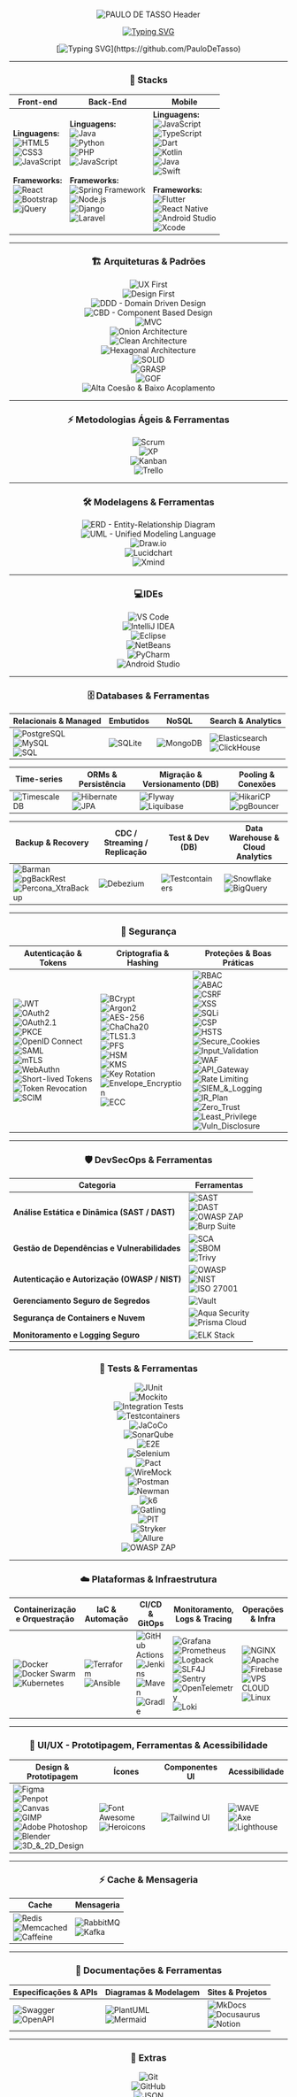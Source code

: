 <div align="center">
  
<img src="data:image/svg+xml;utf8,<svg xmlns='http://www.w3.org/2000/svg' width='1' height='160'></svg>" alt="" />

  <img
    width="100%"
    src="https://capsule-render.vercel.app/api?type=waving&color=0:0A192F,100:00B4D8&height=180&section=header&text=PAULO+DE+TASSO&fontSize=30&fontColor=ffffff&animation=twinkling&fontAlignY=35"
    alt="PAULO DE TASSO Header"
  />

[![Typing SVG](https://readme-typing-svg.demolab.com/?color=ffffff&size=35&center=true&vCenter=true&width=1000&lines=Ol%C3%A1%2C+Eu+Sou+Paulo+de+Tasso;Engenheiro+de+Software+em+forma%C3%A7%C3%A3o+-+6/8;+DevSecOps+FullStack;Seja+Bem-vindo%21%F0%9F%8E%89)](https://github.com/PauloDeTasso)


[![Typing SVG](https://readme-typing-svg.demolab.com?font=Fira+Code&size=20&pause=1000&color=FFFFFF&center=true&vCenter=true&width=1000&lines=...ALWAYS+LEARNING+📚...;...BUILDING+EVERY+DAY+🚀...;...SHARING+KNOWLEDGE+🤝...)](https://github.com/PauloDeTasso)

---

### 🚀 **Stacks**

| Front-end | Back-End | Mobile |
| - | - | - |
| **Linguagens:** <br> ![HTML5](https://img.shields.io/badge/HTML5-E34F26?style=for-the-badge&logo=html5&logoColor=white) <br> ![CSS3](https://img.shields.io/badge/CSS3-1572B6?style=for-the-badge&logo=css3&logoColor=white) <br> ![JavaScript](https://img.shields.io/badge/JavaScript-F7DF1E?style=for-the-badge&logo=javascript&logoColor=black) <br><br> **Frameworks:** <br> ![React](https://img.shields.io/badge/React-20232A?style=for-the-badge&logo=react&logoColor=61DAFB) <br> ![Bootstrap](https://img.shields.io/badge/Bootstrap-7952B3?style=for-the-badge&logo=bootstrap&logoColor=white) <br> ![jQuery](https://img.shields.io/badge/jQuery-0769AD?style=for-the-badge&logo=jquery&logoColor=white) | **Linguagens:** <br> ![Java](https://img.shields.io/badge/Java-ED8B00?style=for-the-badge&logo=java&logoColor=white) <br> ![Python](https://img.shields.io/badge/Python-3776AB?style=for-the-badge&logo=python&logoColor=white) <br> ![PHP](https://img.shields.io/badge/PHP-777BB4?style=for-the-badge&logo=php&logoColor=white) <br> ![JavaScript](https://img.shields.io/badge/JavaScript-F7DF1E?style=for-the-badge&logo=javascript&logoColor=black) <br><br> **Frameworks:** <br> ![Spring Framework](https://img.shields.io/badge/Spring-6DB33F?style=for-the-badge&logo=spring&logoColor=white) <br> ![Node.js](https://img.shields.io/badge/Node.js-339933?style=for-the-badge&logo=nodedotjs&logoColor=white) <br> ![Django](https://img.shields.io/badge/Django-092E20?style=for-the-badge&logo=django&logoColor=white) <br> ![Laravel](https://img.shields.io/badge/Laravel-F9322C?style=for-the-badge&logo=laravel&logoColor=white) | **Linguagens:** <br> ![JavaScript](https://img.shields.io/badge/JavaScript-F7DF1E?style=for-the-badge&logo=javascript&logoColor=black) <br> ![TypeScript](https://img.shields.io/badge/TypeScript-3178C6?style=for-the-badge&logo=typescript&logoColor=white) <br> ![Dart](https://img.shields.io/badge/Dart-0175C2?style=for-the-badge&logo=dart&logoColor=white) <br> ![Kotlin](https://img.shields.io/badge/Kotlin-0095D5?style=for-the-badge&logo=kotlin&logoColor=white) <br> ![Java](https://img.shields.io/badge/Java-ED8B00?style=for-the-badge&logo=java&logoColor=white) <br> ![Swift](https://img.shields.io/badge/Swift-FA7343?style=for-the-badge&logo=swift&logoColor=white) <br><br> **Frameworks:** <br> ![Flutter](https://img.shields.io/badge/Flutter-02569B?style=for-the-badge&logo=flutter&logoColor=white) <br> ![React Native](https://img.shields.io/badge/React_Native-20232A?style=for-the-badge&logo=react&logoColor=61DAFB) <br> ![Android Studio](https://img.shields.io/badge/Android_Studio-3DDC84?style=for-the-badge&logo=android&logoColor=white) <br> ![Xcode](https://img.shields.io/badge/Xcode-147EFB?style=for-the-badge&logo=xcode&logoColor=white) |

---

### 🏗️ **Arquiteturas & Padrões**

![UX First](https://img.shields.io/badge/UX-First-8e44ad?style=for-the-badge)  
![Design First](https://img.shields.io/badge/Design-First-2980b9?style=for-the-badge)  
![DDD - Domain Driven Design](https://img.shields.io/badge/DDD-Domain%20Driven%20Design-6f42c1?style=for-the-badge)  
![CBD - Component Based Design](https://img.shields.io/badge/CBD-Component%20Based%20Design-0078d4?style=for-the-badge)  
![MVC](https://img.shields.io/badge/MVC-Model%2C%20View%2C%20Controller-4B0082?style=for-the-badge)  
![Onion Architecture](https://img.shields.io/badge/Onion-Architecture-ff69b4?style=for-the-badge)  
![Clean Architecture](https://img.shields.io/badge/Clean-Architecture-2ca02c?style=for-the-badge)  
![Hexagonal Architecture](https://img.shields.io/badge/Hexagonal-Architecture-f4b400?style=for-the-badge)  
![SOLID](https://img.shields.io/badge/SOLID-Principles-1f77b4?style=for-the-badge)  
![GRASP](https://img.shields.io/badge/GRASP-Principles-9467bd?style=for-the-badge)  
![GOF](https://img.shields.io/badge/GOF-Design%20Patterns-ff7f0e?style=for-the-badge)  
![Alta Coesão & Baixo Acoplamento](https://img.shields.io/badge/High%20Cohesion-Low%20Coupling-17becf?style=for-the-badge)

---

### ⚡ **Metodologias Ágeis & Ferramentas**

![Scrum](https://img.shields.io/badge/Scrum-Agile-6f42c1?style=for-the-badge)  
![XP](https://img.shields.io/badge/Extreme%20Programming-Agile-9467bd?style=for-the-badge)  
![Kanban](https://img.shields.io/badge/Kanban-Agile-0078d4?style=for-the-badge)  
![Trello](https://img.shields.io/badge/Trello-Agile-0052CC?style=for-the-badge&logo=trello&logoColor=white)

---

<div align="center">

### 🛠️ **Modelagens & Ferramentas**
![ERD - Entity-Relationship Diagram](https://img.shields.io/badge/ERD-Entity%20Relationship%20Diagram-FF8C00?style=for-the-badge)  
![UML - Unified Modeling Language](https://img.shields.io/badge/UML-Unified%20Modeling%20Language-00CED1?style=for-the-badge)  
![Draw.io](https://img.shields.io/badge/Draw.io-F08705?style=for-the-badge&logo=diagramsdotnet&logoColor=white)  
![Lucidchart](https://img.shields.io/badge/Lucidchart-2D2D2D?style=for-the-badge&logo=lucidchart&logoColor=F96D00)  
![Xmind](https://img.shields.io/badge/Xmind-FF4B4B?style=for-the-badge&logo=xmind&logoColor=white)  

</div>

---

<div align="center">

### 💻**IDEs**

![VS Code](https://img.shields.io/badge/VS%20Code-007ACC?style=for-the-badge&logo=visualstudiocode&logoColor=white)  
![IntelliJ IDEA](https://img.shields.io/badge/IntelliJ_IDEA-000000?style=for-the-badge&logo=intellijidea&logoColor=white)  
![Eclipse](https://img.shields.io/badge/Eclipse-2C2255?style=for-the-badge&logo=eclipseide&logoColor=white)  
![NetBeans](https://img.shields.io/badge/NetBeans-2D3E50?style=for-the-badge&logo=apache-netbeans&logoColor=white)  
![PyCharm](https://img.shields.io/badge/PyCharm-000000?style=for-the-badge&logo=pycharm&logoColor=white)  
![Android Studio](https://img.shields.io/badge/Android_Studio-3DDC84?style=for-the-badge&logo=androidstudio&logoColor=white)  

</div>

---

### 🗄️ **Databases & Ferramentas**

| Relacionais & Managed | Embutidos | NoSQL | Search & Analytics |
|----------------------|-----------|-------|--------------------|
| ![PostgreSQL](https://img.shields.io/badge/PostgreSQL-316192?style=for-the-badge&logo=postgres&logoColor=white)<br>![MySQL](https://img.shields.io/badge/MySQL-4479A1?style=for-the-badge&logo=mysql&logoColor=white)<br>![SQL](https://img.shields.io/badge/SQL-003B57?style=for-the-badge) | ![SQLite](https://img.shields.io/badge/SQLite-003B57?style=for-the-badge&logo=sqlite&logoColor=white) | ![MongoDB](https://img.shields.io/badge/MongoDB-47A248?style=for-the-badge&logo=mongodb&logoColor=white) | ![Elasticsearch](https://img.shields.io/badge/Elasticsearch-005571?style=for-the-badge&logo=elasticsearch&logoColor=white)<br>![ClickHouse](https://img.shields.io/badge/ClickHouse-FF6B00?style=for-the-badge&logo=clickhouse&logoColor=white) |

| Time-series | ORMs & Persistência | Migração & Versionamento (DB) | Pooling & Conexões |
|-------------|---------------------|-------------------------------|--------------------|
| ![TimescaleDB](https://img.shields.io/badge/TimescaleDB-0055B8?style=for-the-badge) | ![Hibernate](https://img.shields.io/badge/Hibernate-59666C?style=for-the-badge&logo=hibernate&logoColor=white)<br>![JPA](https://img.shields.io/badge/JPA-6B8E23?style=for-the-badge) | ![Flyway](https://img.shields.io/badge/Flyway-CC0200?style=for-the-badge&logo=flyway&logoColor=white)<br>![Liquibase](https://img.shields.io/badge/Liquibase-0A2540?style=for-the-badge&logo=liquibase&logoColor=white) | ![HikariCP](https://img.shields.io/badge/HikariCP-2C7BE5?style=for-the-badge)<br>![pgBouncer](https://img.shields.io/badge/pgBouncer-2F8EDE?style=for-the-badge) |

| Backup & Recovery | CDC / Streaming / Replicação | Test & Dev (DB) | Data Warehouse & Cloud Analytics |
|-------------------|------------------------------|-----------------|----------------------------------|
| ![Barman](https://img.shields.io/badge/Barman-Backup-007ACC?style=for-the-badge)<br>![pgBackRest](https://img.shields.io/badge/pgBackRest-Backup-FF6F00?style=for-the-badge)<br>![Percona_XtraBackup](https://img.shields.io/badge/Percona_XtraBackup-FF6F00?style=for-the-badge) | ![Debezium](https://img.shields.io/badge/Debezium-7C3AED?style=for-the-badge) | ![Testcontainers](https://img.shields.io/badge/Testcontainers-0DB7ED?style=for-the-badge) | ![Snowflake](https://img.shields.io/badge/Snowflake-2D9CDB?style=for-the-badge&logo=snowflake&logoColor=white)<br>![BigQuery](https://img.shields.io/badge/BigQuery-4285F4?style=for-the-badge&logo=googlecloud&logoColor=white) |

---

### 🔐 **Segurança**

| Autenticação & Tokens | Criptografia & Hashing | Proteções & Boas Práticas |
|----------------------|----------------------|---------------------------|
| ![JWT](https://img.shields.io/badge/JWT-000000?style=for-the-badge&logo=JSONWebTokens&logoColor=white) <br> ![OAuth2](https://img.shields.io/badge/OAuth2-4285F4?style=for-the-badge&logo=oauth&logoColor=white) <br> ![OAuth2.1](https://img.shields.io/badge/OAuth2.1-Auth-0078D7?style=for-the-badge) <br> ![PKCE](https://img.shields.io/badge/PKCE-Proof%20Key-6B7280?style=for-the-badge) <br> ![OpenID Connect](https://img.shields.io/badge/OpenID_Connect-007ACC?style=for-the-badge&logo=openid&logoColor=white) <br> ![SAML](https://img.shields.io/badge/SAML-FF6600?style=for-the-badge&logo=saml&logoColor=white) <br> ![mTLS](https://img.shields.io/badge/mTLS-Mutual_TLS-0EA5E9?style=for-the-badge) <br> ![WebAuthn](https://img.shields.io/badge/WebAuthn-FIDO2-10B981?style=for-the-badge) <br> ![Short-lived Tokens](https://img.shields.io/badge/Short-Lived%20Tokens-FF6F61?style=for-the-badge) <br> ![Token Revocation](https://img.shields.io/badge/Token_Revocation-Revocation-8B5CF6?style=for-the-badge) <br> ![SCIM](https://img.shields.io/badge/SCIM-Provisioning-7C3AED?style=for-the-badge) | ![BCrypt](https://img.shields.io/badge/BCrypt-FF6F00?style=for-the-badge) <br> ![Argon2](https://img.shields.io/badge/Argon2-339933?style=for-the-badge) <br> ![AES-256](https://img.shields.io/badge/AES-256-0078D7?style=for-the-badge) <br> ![ChaCha20](https://img.shields.io/badge/ChaCha20-9933FF?style=for-the-badge) <br> ![TLS1.3](https://img.shields.io/badge/TLS_1.3-Transport-0EA5E9?style=for-the-badge) <br> ![PFS](https://img.shields.io/badge/PFS-Forward_Secrecy-06B6D4?style=for-the-badge) <br> ![HSM](https://img.shields.io/badge/HSM-Hardware_KS-1F2937?style=for-the-badge) <br> ![KMS](https://img.shields.io/badge/KMS-Key_Management-7C3AED?style=for-the-badge) <br> ![Key Rotation](https://img.shields.io/badge/Key_Rotation-Rotate-059669?style=for-the-badge) <br> ![Envelope_Encryption](https://img.shields.io/badge/Envelope_Encryption-Pattern-0EA5A4?style=for-the-badge) <br> ![ECC](https://img.shields.io/badge/ECC-Elliptic_Curves-8B5CF6?style=for-the-badge) | ![RBAC](https://img.shields.io/badge/RBAC-5A5A5A?style=for-the-badge) <br> ![ABAC](https://img.shields.io/badge/ABAC-6B7280?style=for-the-badge) <br> ![CSRF](https://img.shields.io/badge/CSRF-Protected-F59E0B?style=for-the-badge) <br> ![XSS](https://img.shields.io/badge/XSS-Filtered-DC2626?style=for-the-badge) <br> ![SQLi](https://img.shields.io/badge/SQLi-Prevented-8B0000?style=for-the-badge) <br> ![CSP](https://img.shields.io/badge/Content_Security_Policy-1E40AF?style=for-the-badge) <br> ![HSTS](https://img.shields.io/badge/HSTS-Strict-0F172A?style=for-the-badge) <br> ![Secure_Cookies](https://img.shields.io/badge/Secure_Cookies-HttpOnly%20Secure%20SameSite-059669?style=for-the-badge) <br> ![Input_Validation](https://img.shields.io/badge/Input_Validation-Encoding-FB923C?style=for-the-badge) <br> ![WAF](https://img.shields.io/badge/WAF-Web_Application_Firewall-7C3AED?style=for-the-badge) <br> ![API_Gateway](https://img.shields.io/badge/API_Gateway-Gateway-0EA5E9?style=for-the-badge) <br> ![Rate Limiting](https://img.shields.io/badge/Rate_Limiting-F59E0B?style=for-the-badge) <br> ![SIEM_&_Logging](https://img.shields.io/badge/SIEM_Logging-Monitoring-1F2937?style=for-the-badge) <br> ![IR_Plan](https://img.shields.io/badge/Incident_Response-Plan-F43F5E?style=for-the-badge) <br> ![Zero_Trust](https://img.shields.io/badge/Zero_Trust-Model-0EA5A4?style=for-the-badge) <br> ![Least_Privilege](https://img.shields.io/badge/Least_Privilege-Policy-64748B?style=for-the-badge) <br> ![Vuln_Disclosure](https://img.shields.io/badge/Vuln_Disclosure-Bounty%2FPolicy-065F46?style=for-the-badge)

---

<div align="center">

### 🛡️ **DevSecOps & Ferramentas**

| Categoria | Ferramentas |
|-----------|-------------|
| **Análise Estática e Dinâmica (SAST / DAST)** | ![SAST](https://img.shields.io/badge/SAST-SAST-DC2626?style=for-the-badge) <br> ![DAST](https://img.shields.io/badge/DAST-DAST-F59E0B?style=for-the-badge) <br> ![OWASP ZAP](https://img.shields.io/badge/OWASP%20ZAP-Security-FF5722?style=for-the-badge&logo=owasp&logoColor=white) <br> ![Burp Suite](https://img.shields.io/badge/Burp_Suite-PenTest-FBBF24?style=for-the-badge) |
| **Gestão de Dependências e Vulnerabilidades** | ![SCA](https://img.shields.io/badge/SCA-Dependency%20Scan-0EA5A4?style=for-the-badge) <br> ![SBOM](https://img.shields.io/badge/SBOM-Software%20Bill%20of%20Materials-7C3AED?style=for-the-badge) <br> ![Trivy](https://img.shields.io/badge/Trivy-Scanner-1F2937?style=for-the-badge) |
| **Autenticação e Autorização (OWASP / NIST)** | ![OWASP](https://img.shields.io/badge/OWASP-Top10-FF5722?style=for-the-badge&logo=owasp&logoColor=white) <br> ![NIST](https://img.shields.io/badge/NIST-Cybersecurity-0078D7?style=for-the-badge&logo=nist&logoColor=white) <br> ![ISO 27001](https://img.shields.io/badge/ISO%2027001-Compliance-00B14F?style=for-the-badge) |
| **Gerenciamento Seguro de Segredos** | ![Vault](https://img.shields.io/badge/HashiCorp_Vault-Secrets-6C63FF?style=for-the-badge) |
| **Segurança de Containers e Nuvem** | ![Aqua Security](https://img.shields.io/badge/Aqua_Security-Containers-0EA5E9?style=for-the-badge) <br> ![Prisma Cloud](https://img.shields.io/badge/Prisma_Cloud-CSPM-10B981?style=for-the-badge) |
| **Monitoramento e Logging Seguro** | ![ELK Stack](https://img.shields.io/badge/ELK_Stack-Monitoring-F59E0B?style=for-the-badge) |

</div>

---

<div align="center">

### 🧪 **Tests & Ferramentas**

![JUnit](https://img.shields.io/badge/JUnit-25A162?style=for-the-badge)  
![Mockito](https://img.shields.io/badge/Mockito-6B7280?style=for-the-badge)  
![Integration Tests](https://img.shields.io/badge/Integration%20Tests-0EA5A4?style=for-the-badge)  
![Testcontainers](https://img.shields.io/badge/Testcontainers-0DB7ED?style=for-the-badge)  
![JaCoCo](https://img.shields.io/badge/JaCoCo-CB2027?style=for-the-badge)  
![SonarQube](https://img.shields.io/badge/SonarQube-4E9BCD?style=for-the-badge)  
![E2E](https://img.shields.io/badge/E2E-Playwright%20%7C%20Cypress-DB2777?style=for-the-badge)  
![Selenium](https://img.shields.io/badge/Selenium-43B02A?style=for-the-badge)  
![Pact](https://img.shields.io/badge/Pact-7C3AED?style=for-the-badge)  
![WireMock](https://img.shields.io/badge/WireMock-0EA5A4?style=for-the-badge)  
![Postman](https://img.shields.io/badge/Postman-FF6C37?style=for-the-badge&logo=postman&logoColor=white)  
![Newman](https://img.shields.io/badge/Newman-FF6C37?style=for-the-badge)  
![k6](https://img.shields.io/badge/k6-2D67F2?style=for-the-badge)  
![Gatling](https://img.shields.io/badge/Gatling-DA4453?style=for-the-badge)  
![PIT](https://img.shields.io/badge/PIT-Mutation-FF6F61?style=for-the-badge)  
![Stryker](https://img.shields.io/badge/Stryker-Mutation-FF6F61?style=for-the-badge)  
![Allure](https://img.shields.io/badge/Allure-6B46C1?style=for-the-badge)  
![OWASP ZAP](https://img.shields.io/badge/OWASP%20ZAP-Security-FF5722?style=for-the-badge&logo=owasp&logoColor=white)

</div>

---

### ☁️ **Plataformas & Infraestrutura**

| Containerização e Orquestração | IaC & Automação | CI/CD & GitOps | Monitoramento, Logs & Tracing | Operações & Infra |
|-------------------------------|----------------|----------------|-------------------------------|-----------------|
| ![Docker](https://img.shields.io/badge/Docker-2496ED?style=for-the-badge&logo=docker&logoColor=white)<br>![Docker Swarm](https://img.shields.io/badge/Docker_Swarm-2CA5E0?style=for-the-badge&logo=docker&logoColor=white) <br>![Kubernetes](https://img.shields.io/badge/Kubernetes-326ce5?style=for-the-badge&logo=kubernetes&logoColor=white)<br>| ![Terraform](https://img.shields.io/badge/Terraform-7B42BC?style=for-the-badge&logo=terraform&logoColor=white)<br>![Ansible](https://img.shields.io/badge/Ansible-000000?style=for-the-badge&logo=ansible&logoColor=white) | ![GitHub Actions](https://img.shields.io/badge/GitHub_Actions-2088FF?style=for-the-badge&logo=githubactions&logoColor=white)<br>![Jenkins](https://img.shields.io/badge/Jenkins-D24939?style=for-the-badge&logo=jenkins&logoColor=white)<br>![Maven](https://img.shields.io/badge/Maven-C71A36?style=for-the-badge&logo=apachemaven&logoColor=white)<br>![Gradle](https://img.shields.io/badge/Gradle-02303A?style=for-the-badge&logo=gradle&logoColor=white) | ![Grafana](https://img.shields.io/badge/Grafana-F46800?style=for-the-badge&logo=grafana&logoColor=white)<br>![Prometheus](https://img.shields.io/badge/Prometheus-E6522C?style=for-the-badge&logo=prometheus&logoColor=white)<br>![Logback](https://img.shields.io/badge/Logback-DC382D?style=for-the-badge&logoColor=white)<br>![SLF4J](https://img.shields.io/badge/SLF4J-5A5A5A?style=for-the-badge&logoColor=white)<br>![Sentry](https://img.shields.io/badge/Sentry-362D59?style=for-the-badge&logo=sentry&logoColor=white)<br>![OpenTelemetry](https://img.shields.io/badge/OpenTelemetry-4f62ad?style=for-the-badge&logo=opentelemetry&logoColor=white)<br>![Loki](https://img.shields.io/badge/Loki-000000?style=for-the-badge&logo=grafana&logoColor=white) | ![NGINX](https://img.shields.io/badge/NGINX-009639?style=for-the-badge&logo=nginx&logoColor=white)<br>![Apache](https://img.shields.io/badge/Apache-6BA335?style=for-the-badge&logo=apache&logoColor=white)<br>![Firebase](https://img.shields.io/badge/Firebase-FFCA28?style=for-the-badge&logo=firebase&logoColor=black)<br>![VPS CLOUD](https://img.shields.io/badge/VPS_CLOUD-00ADEF?style=for-the-badge&logo=linux&logoColor=white)<br>![Linux](https://img.shields.io/badge/Linux-FCC624?style=for-the-badge&logo=linux&logoColor=black) |

---

### 🎨 **UI/UX - Prototipagem, Ferramentas & Acessibilidade**

| Design & Prototipagem | Ícones | Componentes UI | Acessibilidade |
|------------------------|--------|----------------|----------------|
| ![Figma](https://img.shields.io/badge/Figma-F24E1E?style=for-the-badge&logo=figma&logoColor=white)<br>![Penpot](https://img.shields.io/badge/Penpot-000000?style=for-the-badge&logo=penpot&logoColor=white)<br>![Canvas](https://img.shields.io/badge/Canvas-36C5F0?style=for-the-badge&logo=canvas&logoColor=white)<br>![GIMP](https://img.shields.io/badge/GIMP-5C5543?style=for-the-badge&logo=gimp&logoColor=white)<br>![Adobe Photoshop](https://img.shields.io/badge/Photoshop-31A8FF?style=for-the-badge&logo=adobephotoshop&logoColor=white)<br>![Blender](https://img.shields.io/badge/Blender-F5792A?style=for-the-badge&logo=blender&logoColor=white)<br>![3D_&_2D_Design](https://img.shields.io/badge/3D_%26_2D-Design-orange?style=for-the-badge) | ![Font Awesome](https://img.shields.io/badge/Font_Awesome-339AF0?style=for-the-badge&logo=fontawesome&logoColor=white)<br>![Heroicons](https://img.shields.io/badge/HeroIcons-0EA5E9?style=for-the-badge&logo=heroicons&logoColor=white) | ![Tailwind UI](https://img.shields.io/badge/Tailwind_UI-38B2AC?style=for-the-badge&logo=tailwindcss&logoColor=white) | ![WAVE](https://img.shields.io/badge/WAVE-Accessibility-FF6F61?style=for-the-badge)<br>![Axe](https://img.shields.io/badge/Axe-Accessibility-4A90E2?style=for-the-badge)<br>![Lighthouse](https://img.shields.io/badge/Lighthouse-Accessibility-F7DF1E?style=for-the-badge) |

---


### ⚡ **Cache & Mensageria**

| Cache | Mensageria |
|-------|------------|
| ![Redis](https://img.shields.io/badge/Redis-DC382D?style=for-the-badge&logo=redis&logoColor=white)<br>![Memcached](https://img.shields.io/badge/Memcached-0078D7?style=for-the-badge&logo=memcached&logoColor=white)<br>![Caffeine](https://img.shields.io/badge/Caffeine-FF6F00?style=for-the-badge&logoColor=white) | ![RabbitMQ](https://img.shields.io/badge/RabbitMQ-FF6600?style=for-the-badge&logo=rabbitmq&logoColor=white)<br>![Kafka](https://img.shields.io/badge/Kafka-231F20?style=for-the-badge&logo=apachekafka&logoColor=white) |

---

### 📖 **Documentações & Ferramentas**

| Especificações & APIs | Diagramas & Modelagem | Sites & Projetos |
|------------------------|------------------------|------------------|
| ![Swagger](https://img.shields.io/badge/Swagger-85EA2D?style=for-the-badge&logo=swagger&logoColor=black)<br>![OpenAPI](https://img.shields.io/badge/OpenAPI-6BA539?style=for-the-badge&logo=openapiinitiative&logoColor=white) | ![PlantUML](https://img.shields.io/badge/PlantUML-000000?style=for-the-badge&logo=plantuml&logoColor=white)<br>![Mermaid](https://img.shields.io/badge/Mermaid-00B4D8?style=for-the-badge&logo=mermaid&logoColor=white) | ![MkDocs](https://img.shields.io/badge/MkDocs-000000?style=for-the-badge&logo=mkdocs&logoColor=white)<br>![Docusaurus](https://img.shields.io/badge/Docusaurus-3ECC5F?style=for-the-badge&logo=docusaurus&logoColor=white)<br>![Notion](https://img.shields.io/badge/Notion-000000?style=for-the-badge&logo=notion&logoColor=white) |

---
  
### 🔧 **Extras**

![Git](https://img.shields.io/badge/Git-F05032?style=for-the-badge&logo=git&logoColor=white)  
![GitHub](https://img.shields.io/badge/GitHub-181717?style=for-the-badge&logo=github&logoColor=white)  
![JSON](https://img.shields.io/badge/JSON-000000?style=for-the-badge&logo=json&logoColor=white)  
![ProfitChart](https://img.shields.io/badge/ProfitChart-NTSL-lightgrey?style=for-the-badge)  
![Thymeleaf](https://img.shields.io/badge/Thymeleaf-005F0F?style=for-the-badge)  
![JSP](https://img.shields.io/badge/JSP-007396?style=for-the-badge)  
![API REST](https://img.shields.io/badge/API-REST-4ABF4F?style=for-the-badge)  
![RESTful](https://img.shields.io/badge/RESTful-FF6F61?style=for-the-badge)  
![Servlet](https://img.shields.io/badge/Servlet-6DB33F?style=for-the-badge)

---

<div align="center">

  <h3>🏅 Reconhecimentos Acadêmicos - Aluno Nota 10 – Estácio</h3>
  <p>
    Reconhecimento por excelência acadêmica nas disciplinas.
  </p>

  <table>
    <tr>
      <td align="center">
        <a href="./estacio_reconhecimento2025.jpg" target="_blank">
          <img src="./estacio_reconhecimento2025.jpg" alt="Parabenização Estácio 2025" width="300px"
               style="border: 5px solid #4B0082; border-radius: 15px; box-shadow: 0 4px 8px rgba(0,0,0,0.3);" />
        </a>
      </td>
      <td align="center">
        <a href="./estacio_reconhecimento2024.jpg" target="_blank">
          <img src="./estacio_reconhecimento2024.jpg" alt="Parabenização Estácio 2024" width="300px"
               style="border: 5px solid #4B0082; border-radius: 15px; box-shadow: 0 4px 8px rgba(0,0,0,0.3);" />
        </a>
      </td>
    </tr>
  </table>

</div>

---

<div align="center">

  <h3>🐾 Projetos em Destaque</h3>

  <h4>🐶 Adote um Pet</h4>

  <img src="./logo-prefeitura1.jpg" alt="Logo Prefeitura" width="200px" /><br><br>

  <p align="center" style="max-width: 600px; line-height: 1.6;">
    O projeto <strong>"Adote um Pet"</strong> é uma iniciativa de extensão da faculdade Estácio,<br>
    desenvolvida por Paulo de Tasso.<br><br>
    Em parceria com a Vigilância Sanitária de Imaculada-PB,<br>
    o projeto visa resgatar cães em situação de abandono<br>
    e disponibilizá-los para adoção no canil público.<br><br>
    O objetivo é oferecer um novo lar para esses animais<br>
    e promover a conscientização sobre a importância da adoção responsável.
  </p>

  <p>
    🔗 <a href="https://github.com/PauloDeTasso/AdoteUmPet" target="_blank">
    Acesse o repositório no GitHub</a>
  </p>

</div>

---

### 🌐 Portfólio de Projetos
<div align="center">
  <img src="./SITE-001.jpg" alt="Portfolio" width="50%" />
  <p>Este link reúne <b>alguns dos projetos desenvolvidos por Paulo de Tasso</b></p>
  🌐 <a href="https://paulodetasso.github.io/projetos/">Visite os projetos online</a>
</div>

---

  <img width="465px" height="140px" src="https://github-readme-stats.vercel.app/api?username=PauloDeTasso&show_icons=true&count_private=true&hide_border=true&title_color=1B998B&icon_color=1B998B&text_color=ffffff&bg_color=0a0c10&hide=contribs&include_all_commits=true&rank_icon=github" alt="Paulo GitHub stats" />
  <img width="427px" height="200px" src="https://github-readme-stats.vercel.app/api/top-langs/?username=PauloDeTasso&layout=compact&hide_border=true&title_color=1B998B&text_color=ffffff&bg_color=0a0c10" alt="Top languages"/>

---

### 🌍 **Conecte-se comigo**

[![Instagram](https://img.shields.io/badge/Instagram-@pauloconsorcio-purple?style=for-the-badge&logo=instagram)](https://instagram.com/paulo_de_tasso)  
[![WhatsApp](https://img.shields.io/badge/WhatsApp-Atendimento-green?style=for-the-badge&logo=whatsapp)](https://wa.me/5583998454848)  
[![LinkedIn](https://img.shields.io/badge/LinkedIn-Paulo%20de%20Tasso-blue?style=for-the-badge&logo=linkedin)](https://linkedin.com/in/paulodetasso)

---

[![Typing SVG](https://readme-typing-svg.demolab.com?font=Fira+Code&size=20&pause=1000&color=FFFFFF&center=true&vCenter=true&width=1000&lines=EXCELLENCE+IN+EVERY+TASK+🏆;DRIVEN+BY+INNOVATION+💡;DELIVERING+VALUE+🌟)](https://github.com/PauloDeTasso)

<a href="https://github.com/PauloDeTasso">
  <img 
    width="100%" 
    src="https://capsule-render.vercel.app/api?type=waving&color=0:0A192F,100:00B4D8&height=180&section=footer&text=Paulo+de+Tasso+-+DevSecOps+-+FullStack+&fontSize=30&fontColor=ffffff&animation=twinkling&fontAlignY=55" 
    alt="Footer"
  />
</a>

<img src="data:image/svg+xml;utf8,<svg xmlns='http://www.w3.org/2000/svg' width='1' height='160'></svg>" alt="" />

</div>
